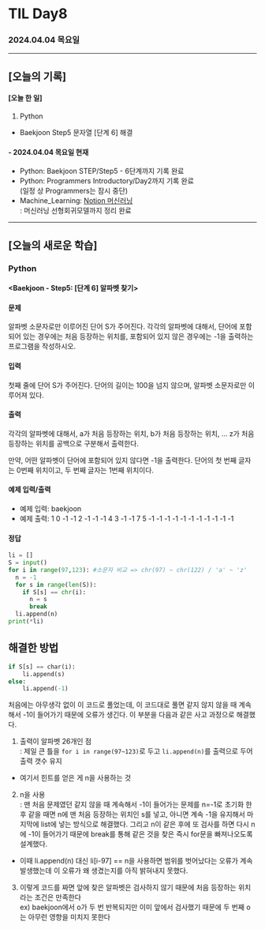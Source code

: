 # TIL Day8
### 2024.04.04 목요일

---

## [오늘의 기록]

#### [오늘 한 일]
1. Python
- Baekjoon Step5 문자열 [단계 6] 해결

#### - 2024.04.04 목요일 현재
- Python: Baekjoon STEP/Step5 - 6단계까지 기록 완료
- Python: Programmers Introductory/Day2까지 기록 완료  
(일정 상 Programmers는 잠시 중단)
- Machine_Learning: [Notion 머신러닝](https://handsome-umbrella-c52.notion.site/a887c58b105a44d287c8f5d045e56f4e?pvs=4)  
: 머신러닝 선형회귀모델까지 정리 완료

---
## [오늘의 새로운 학습]
### Python
#### <Baekjoon - Step5: [단계 6] 알파벳 찾기>
#### 문제  
알파벳 소문자로만 이루어진 단어 S가 주어진다. 각각의 알파벳에 대해서, 단어에 포함되어 있는 경우에는 처음 등장하는 위치를, 포함되어 있지 않은 경우에는 -1을 출력하는 프로그램을 작성하시오.

#### 입력
첫째 줄에 단어 S가 주어진다. 단어의 길이는 100을 넘지 않으며, 알파벳 소문자로만 이루어져 있다.

#### 출력
각각의 알파벳에 대해서, a가 처음 등장하는 위치, b가 처음 등장하는 위치, ... z가 처음 등장하는 위치를 공백으로 구분해서 출력한다.

만약, 어떤 알파벳이 단어에 포함되어 있지 않다면 -1을 출력한다. 단어의 첫 번째 글자는 0번째 위치이고, 두 번째 글자는 1번째 위치이다.

#### 예제 입력/출력
- 예제 입력: baekjoon
- 예제 출력: 1 0 -1 -1 2 -1 -1 -1 4 3 -1 -1 7 5 -1 -1 -1 -1 -1 -1 -1 -1 -1 -1 -1

#### 정답
```python
li = []
S = input()
for i in range(97,123): #소문자 비교 => chr(97) ~ chr(122) / 'a' ~ 'z'
  n = -1
  for s in range(len(S)):
    if S[s] == chr(i):
      n = s
      break
  li.append(n)
print(*li)
```
## 해결한 방법
```python
if S[s] == char(i):
    li.append(s)
else:
    li.append(-1)
```
처음에는 아무생각 없이 이 코드로  풀었는데, 이 코드대로 풀면 같지 않지 않을 때 계속해서 -1이 들어가기 때문에 오류가 생긴다. 이 부분을 다음과 같은 사고 과정으로 해결했다.
1. 출력이 알파벳 26개인 점  
: 제일 큰 틀을 `for i in range(97~123)`로 두고 `li.append(n)`를 출력으로 두어 출력 갯수 유지
- 여기서 힌트를 얻은 게 n을 사용하는 것
2. n을 사용  
: 맨 처음 문제였던 같지 않을 때 계속해서 -1이 들어가는 문제를 n=-1로 초기화 한 후 같을 때면 n에 맨 처음 등장하는 위치인 s를 넣고, 아니면 계속 -1을 유지해서 마지막에 list에 넣는 방식으로 해결했다. 그리고 n이 같은 후에 또 검사를 하면 다시 n에 -1이 들어가기 때문에 break를 통해 같은 것을 찾은 즉시 for문을 빠져나오도록 설계했다.
- 이때 li.append(n) 대신 li[i-97] == n을 사용하면 범위를 벗어났다는 오류가 계속 발생했는데 이 오류가 왜 생겼는지를 아직 밝혀내지 못했다.
3. 이렇게 코드를 짜면 앞에 찾은 알파벳은 검사하지 않기 때문에 처음 등장하는 위치라는 조건은 만족한다  
ex) baekjoon에서 o가 두 번 반복되지만 이미 앞에서 검사했기 때문에 두 번째 o는 아무런 영향을 미치지 못한다